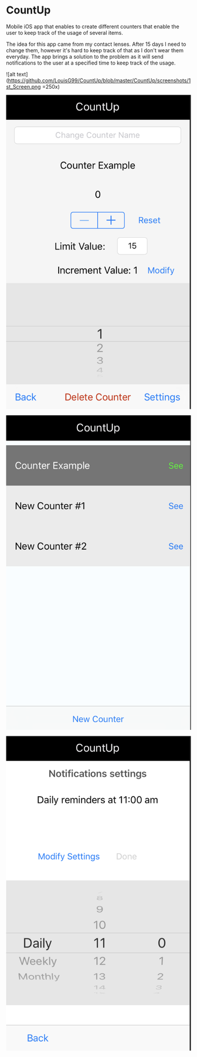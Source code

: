 # CountUp

Mobile iOS app that enables to create different counters that enable the user to keep track of the usage of several items.

The idea for this app came from my contact lenses. After 15 days I need to change them, however it's hard to keep track of that as I don't wear them everyday. The app brings a solution to the problem as it will send notifications to the user at a specified time to keep track of the usage. 


![alt text](https://github.com/LouisG99/CountUp/blob/master/CountUp/screenshots/1st_Screen.png =250x)

![alt text](https://github.com/LouisG99/CountUp/blob/master/CountUp/screenshots/Counter_Screen.png)

![alt text](https://github.com/LouisG99/CountUp/blob/master/CountUp/screenshots/Multiple_Counters.png)

![alt text](https://github.com/LouisG99/CountUp/blob/master/CountUp/screenshots/Settings_Screen.png)
